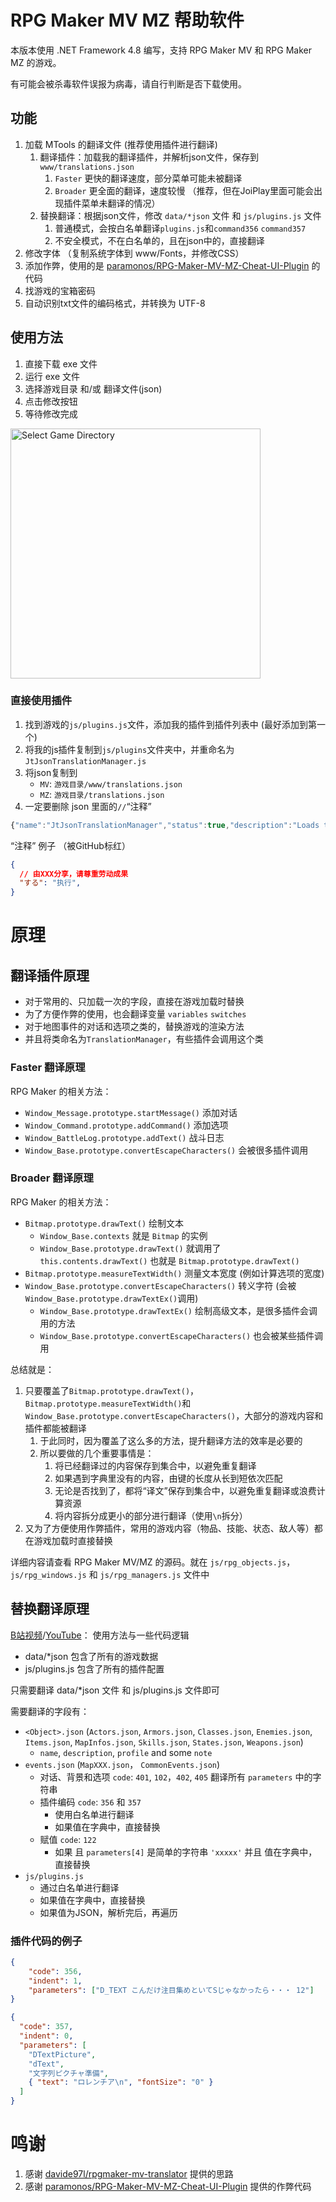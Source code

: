 # RPG Maker MV MZ 帮助软件

本版本使用 .NET Framework 4.8 编写，支持 RPG Maker MV 和 RPG Maker MZ 的游戏。

有可能会被杀毒软件误报为病毒，请自行判断是否下载使用。

## 功能

1. 加载 MTools 的翻译文件 (推荐使用插件进行翻译)
   1. 翻译插件：加载我的翻译插件，并解析json文件，保存到 `www/translations.json`
      1. `Faster` 更快的翻译速度，部分菜单可能未被翻译
      2. `Broader` 更全面的翻译，速度较慢 （推荐，但在JoiPlay里面可能会出现插件菜单未翻译的情况）
   2. 替换翻译：根据json文件，修改 `data/*json` 文件 和 `js/plugins.js` 文件
      1. 普通模式，会按白名单翻译`plugins.js`和`command356` `command357`
      2. 不安全模式，不在白名单的，且在json中的，直接翻译
2. 修改字体 （复制系统字体到 www/Fonts，并修改CSS）
3. 添加作弊，使用的是 [paramonos/RPG-Maker-MV-MZ-Cheat-UI-Plugin](https://github.com/paramonos/RPG-Maker-MV-MZ-Cheat-UI-Plugin) 的代码
4. 找游戏的宝箱密码
5. 自动识别txt文件的编码格式，并转换为 UTF-8

## 使用方法

1. 直接下载 exe 文件
2. 运行 exe 文件
3. 选择游戏目录 和/或 翻译文件(json)
4. 点击修改按钮
5. 等待修改完成

<image src="./assets/1.png" alt="Select Game Directory" width="400"/>

### 直接使用插件

1. 找到游戏的`js/plugins.js`文件，添加我的插件到插件列表中 (最好添加到第一个)
2. 将我的js插件复制到`js/plugins`文件夹中，并重命名为 `JtJsonTranslationManager.js`
3. 将json复制到
   - `MV`: `游戏目录/www/translations.json`
   - `MZ`: `游戏目录/translations.json`
4. 一定要删除 json 里面的`//`“注释”

```js
{"name":"JtJsonTranslationManager","status":true,"description":"Loads translations.json and applies it.","parameters":{}},
```

“注释” 例子 （被GitHub标红）

```json
{
  // 由XXX分享，请尊重劳动成果
  "する": "执行",
}
```

# 原理

## 翻译插件原理

- 对于常用的、只加载一次的字段，直接在游戏加载时替换
- 为了方便作弊的使用，也会翻译变量 `variables` `switches`
- 对于地图事件的对话和选项之类的，替换游戏的渲染方法
- 并且将类命名为`TranslationManager`，有些插件会调用这个类

### Faster 翻译原理

RPG Maker 的相关方法：

- `Window_Message.prototype.startMessage()` 添加对话
- `Window_Command.prototype.addCommand()` 添加选项
- `Window_BattleLog.prototype.addText()` 战斗日志
- `Window_Base.prototype.convertEscapeCharacters()` 会被很多插件调用

### Broader 翻译原理

RPG Maker 的相关方法：

- `Bitmap.prototype.drawText()` 绘制文本
  - `Window_Base.contexts` 就是 `Bitmap` 的实例
  - `Window_Base.prototype.drawText()` 就调用了 `this.contents.drawText()` 也就是 `Bitmap.prototype.drawText()`
- `Bitmap.prototype.measureTextWidth()` 测量文本宽度 (例如计算选项的宽度)
- `Window_Base.prototype.convertEscapeCharacters()` 转义字符 (会被`Window_Base.prototype.drawTextEx()`调用)
  - `Window_Base.prototype.drawTextEx()` 绘制高级文本，是很多插件会调用的方法
  - `Window_Base.prototype.convertEscapeCharacters()` 也会被某些插件调用

总结就是：

1. 只要覆盖了`Bitmap.prototype.drawText()`，`Bitmap.prototype.measureTextWidth()`和`Window_Base.prototype.convertEscapeCharacters()`，大部分的游戏内容和插件都能被翻译
   1. 于此同时，因为覆盖了这么多的方法，提升翻译方法的效率是必要的
   2. 所以要做的几个重要事情是：
       1. 将已经翻译过的内容保存到集合中，以避免重复翻译
       2. 如果遇到字典里没有的内容，由键的长度从长到短依次匹配
       3. 无论是否找到了，都将“译文”保存到集合中，以避免重复翻译或浪费计算资源
       4. 将内容拆分成更小的部分进行翻译（使用`\n`拆分）
2. 又为了方便使用作弊插件，常用的游戏内容（物品、技能、状态、敌人等）都在游戏加载时直接替换

详细内容请查看 RPG Maker MV/MZ 的源码。就在 `js/rpg_objects.js`， `js/rpg_windows.js` 和 `js/rpg_managers.js` 文件中

## 替换翻译原理

[B站视频](https://www.bilibili.com/video/BV1hSJizWEkz/)/[YouTube](https://www.youtube.com/watch?v=W_4BV8pr-iw)： 使用方法与一些代码逻辑

- data/*json 包含了所有的游戏数据
- js/plugins.js 包含了所有的插件配置

只需要翻译 data/*json 文件 和 js/plugins.js 文件即可

需要翻译的字段有：

- `<Object>.json` (`Actors.json`, `Armors.json`, `Classes.json`, `Enemies.json`, `Items.json`, `MapInfos.json`, `Skills.json`, `States.json`, `Weapons.json`)
  - `name`, `description`, `profile` and some `note`
- `events.json` (`MapXXX.json`， `CommonEvents.json`)
  - 对话、背景和选项 `code`: `401`, `102`，`402`, `405` 翻译所有 `parameters` 中的字符串
  - 插件编码 `code`: `356` 和 `357`
    - 使用白名单进行翻译
    - 如果值在字典中，直接替换
  - 赋值 `code`: `122`
    -  如果 且 `parameters[4]` 是简单的字符串 `'xxxxx'` 并且 值在字典中，直接替换
- `js/plugins.js`
  - 通过白名单进行翻译
  - 如果值在字典中，直接替换
  - 如果值为JSON，解析完后，再遍历

### 插件代码的例子

```json
{
    "code": 356,
    "indent": 1,
    "parameters": ["D_TEXT こんだけ注目集めといてSじゃなかったら・・・ 12"]
}

{
  "code": 357,
  "indent": 0,
  "parameters": [
    "DTextPicture",
    "dText",
    "文字列ピクチャ準備",
    { "text": "ロレンチア\n", "fontSize": "0" }
  ]
}
```

# 鸣谢

1. 感谢 [davide97l/rpgmaker-mv-translator](https://github.com/davide97l/rpgmaker-mv-translator) 提供的思路
2. 感谢 [paramonos/RPG-Maker-MV-MZ-Cheat-UI-Plugin](https://github.com/paramonos/RPG-Maker-MV-MZ-Cheat-UI-Plugin) 提供的作弊代码

